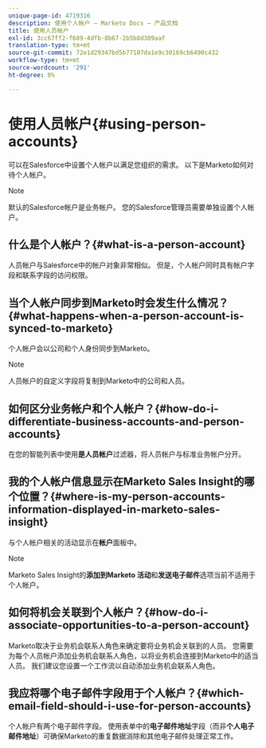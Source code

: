 ```yaml
---
unique-page-id: 4719316
description: 使用个人帐户 — Marketo Docs — 产品文档
title: 使用人员帐户
exl-id: 3cc67ff2-f689-4dfb-8b67-2b5b8d389aaf
translation-type: tm+mt
source-git-commit: 72e1d29347bd5b77107da1e9c30169cb6490c432
workflow-type: tm+mt
source-wordcount: '291'
ht-degree: 0%

---
```


# 使用人员帐户{#using-person-accounts}

可以在Salesforce中设置个人帐户以满足您组织的需求。 以下是Marketo如何对待个人帐户。

>[!NOTE]
>
>默认的Salesforce帐户是业务帐户。 您的Salesforce管理员需要单独设置个人帐户。

## 什么是个人帐户？{#what-is-a-person-account}

人员帐户与Salesforce中的帐户对象非常相似。 但是，个人帐户同时具有帐户字段和联系字段的访问权限。

## 当个人帐户同步到Marketo时会发生什么情况？{#what-happens-when-a-person-account-is-synced-to-marketo}

个人帐户会以公司和个人身份同步到Marketo。

>[!NOTE]
>
>人员帐户的自定义字段将复制到Marketo中的公司和人员。

## 如何区分业务帐户和个人帐户？{#how-do-i-differentiate-business-accounts-and-person-accounts}

在您的智能列表中使用&#x200B;**是人员帐户**&#x200B;过滤器，将人员帐户与标准业务帐户分开。

## 我的个人帐户信息显示在Marketo Sales Insight的哪个位置？{#where-is-my-person-accounts-information-displayed-in-marketo-sales-insight}

与个人帐户相关的活动显示在&#x200B;**帐户**&#x200B;面板中。

>[!NOTE]
>
>Marketo Sales Insight的&#x200B;**添加到Marketo 活动**&#x200B;和&#x200B;**发送电子邮件**&#x200B;选项当前不适用于个人帐户。

## 如何将机会关联到个人帐户？{#how-do-i-associate-opportunities-to-a-person-account}

Marketo取决于业务机会联系人角色来确定要将业务机会关联到的人员。 您需要为每个人员帐户添加业务机会联系人角色，以将业务机会连接到Marketo中的适当人员。 我们建议您设置一个工作流以自动添加业务机会联系人角色。

## 我应将哪个电子邮件字段用于个人帐户？{#which-email-field-should-i-use-for-person-accounts}

个人帐户有两个电子邮件字段。 使用表单中的&#x200B;**电子邮件地址**&#x200B;字段（而非&#x200B;**个人电子邮件地址**）可确保Marketo的重复数据消除和其他电子邮件处理正常工作。
